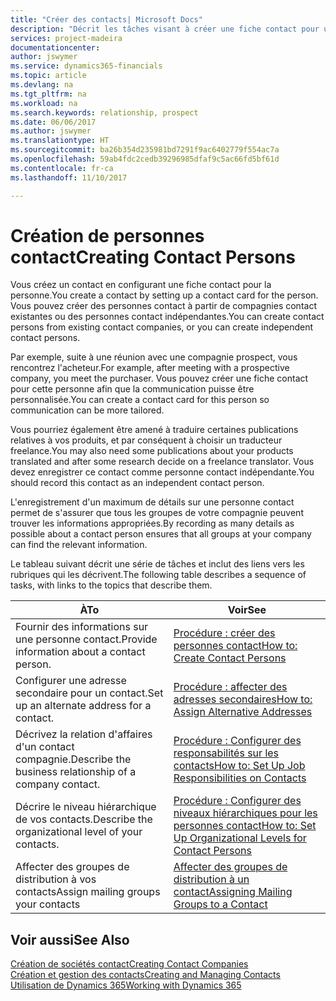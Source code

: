 ```yaml
---
title: "Créer des contacts| Microsoft Docs"
description: "Décrit les tâches visant à créer une fiche contact pour une personne, par exemple, un prospect ou un fournisseur, afin de définir les relations et personnaliser la communication."
services: project-madeira
documentationcenter: 
author: jswymer
ms.service: dynamics365-financials
ms.topic: article
ms.devlang: na
ms.tgt_pltfrm: na
ms.workload: na
ms.search.keywords: relationship, prospect
ms.date: 06/06/2017
ms.author: jswymer
ms.translationtype: HT
ms.sourcegitcommit: ba26b354d235981bd7291f9ac6402779f554ac7a
ms.openlocfilehash: 59ab4fdc2cedb39296985dfaf9c5ac66fd5bf61d
ms.contentlocale: fr-ca
ms.lasthandoff: 11/10/2017

---
```

# <a name="creating-contact-persons"></a><span data-ttu-id="88977-103">Création de personnes contact</span><span class="sxs-lookup"><span data-stu-id="88977-103">Creating Contact Persons</span></span>
<span data-ttu-id="88977-104">Vous créez un contact en configurant une fiche contact pour la personne.</span><span class="sxs-lookup"><span data-stu-id="88977-104">You create a contact by setting up a contact card for the person.</span></span> <span data-ttu-id="88977-105">Vous pouvez créer des personnes contact à partir de compagnies contact existantes ou des personnes contact indépendantes.</span><span class="sxs-lookup"><span data-stu-id="88977-105">You can create contact persons from existing contact companies, or you can create independent contact persons.</span></span>

<span data-ttu-id="88977-106">Par exemple, suite à une réunion avec une compagnie prospect, vous rencontrez l'acheteur.</span><span class="sxs-lookup"><span data-stu-id="88977-106">For example, after meeting with a prospective company, you meet the purchaser.</span></span> <span data-ttu-id="88977-107">Vous pouvez créer une fiche contact pour cette personne afin que la communication puisse être personnalisée.</span><span class="sxs-lookup"><span data-stu-id="88977-107">You can create a contact card for this person so communication can be more tailored.</span></span>

<span data-ttu-id="88977-108">Vous pourriez également être amené à traduire certaines publications relatives à vos produits, et par conséquent à choisir un traducteur freelance.</span><span class="sxs-lookup"><span data-stu-id="88977-108">You may also need some publications about your products translated and after some research decide on a freelance translator.</span></span> <span data-ttu-id="88977-109">Vous devez enregistrer ce contact comme personne contact indépendante.</span><span class="sxs-lookup"><span data-stu-id="88977-109">You should record this contact as an independent contact person.</span></span>

<span data-ttu-id="88977-110">L'enregistrement d'un maximum de détails sur une personne contact permet de s'assurer que tous les groupes de votre compagnie peuvent trouver les informations appropriées.</span><span class="sxs-lookup"><span data-stu-id="88977-110">By recording as many details as possible about a contact person ensures that all groups at your company can find the relevant information.</span></span>

<span data-ttu-id="88977-111">Le tableau suivant décrit une série de tâches et inclut des liens vers les rubriques qui les décrivent.</span><span class="sxs-lookup"><span data-stu-id="88977-111">The following table describes a sequence of tasks, with links to the topics that describe them.</span></span>

| <span data-ttu-id="88977-112">À</span><span class="sxs-lookup"><span data-stu-id="88977-112">To</span></span> | <span data-ttu-id="88977-113">Voir</span><span class="sxs-lookup"><span data-stu-id="88977-113">See</span></span> |
| --- | --- |
| <span data-ttu-id="88977-114">Fournir des informations sur une personne contact.</span><span class="sxs-lookup"><span data-stu-id="88977-114">Provide information about a contact person.</span></span> |[<span data-ttu-id="88977-115">Procédure : créer des personnes contact</span><span class="sxs-lookup"><span data-stu-id="88977-115">How to: Create Contact Persons</span></span>](marketing-how-create-contact-persons.md) |
| <span data-ttu-id="88977-116">Configurer une adresse secondaire pour un contact.</span><span class="sxs-lookup"><span data-stu-id="88977-116">Set up an alternate address for a contact.</span></span> |[<span data-ttu-id="88977-117">Procédure : affecter des adresses secondaires</span><span class="sxs-lookup"><span data-stu-id="88977-117">How to: Assign Alternative Addresses</span></span>](marketing-how-assign-alternate-address.md) |
| <span data-ttu-id="88977-118">Décrivez la relation d'affaires d'un contact compagnie.</span><span class="sxs-lookup"><span data-stu-id="88977-118">Describe the business relationship of a company contact.</span></span> |[<span data-ttu-id="88977-119">Procédure : Configurer des responsabilités sur les contacts</span><span class="sxs-lookup"><span data-stu-id="88977-119">How to: Set Up Job Responsibilities on Contacts</span></span>](marketing-job-responsibilities.md) |
| <span data-ttu-id="88977-120">Décrire le niveau hiérarchique de vos contacts.</span><span class="sxs-lookup"><span data-stu-id="88977-120">Describe the organizational level of your contacts.</span></span> |[<span data-ttu-id="88977-121">Procédure : Configurer des niveaux hiérarchiques pour les personnes contact</span><span class="sxs-lookup"><span data-stu-id="88977-121">How to: Set Up Organizational Levels for Contact Persons</span></span>](marketing-organizational-levels.md) |
| <span data-ttu-id="88977-122">Affecter des groupes de distribution à vos contacts</span><span class="sxs-lookup"><span data-stu-id="88977-122">Assign mailing groups your contacts</span></span> |[<span data-ttu-id="88977-123">Affecter des groupes de distribution à un contact</span><span class="sxs-lookup"><span data-stu-id="88977-123">Assigning Mailing Groups to a Contact</span></span>](marketing-mailing-groups.md) |

## <a name="see-also"></a><span data-ttu-id="88977-124">Voir aussi</span><span class="sxs-lookup"><span data-stu-id="88977-124">See Also</span></span>
[<span data-ttu-id="88977-125">Création de sociétés contact</span><span class="sxs-lookup"><span data-stu-id="88977-125">Creating Contact Companies</span></span>](marketing-create-contact-companies.md)  
[<span data-ttu-id="88977-126">Création et gestion des contacts</span><span class="sxs-lookup"><span data-stu-id="88977-126">Creating and Managing Contacts</span></span>]()  
[<span data-ttu-id="88977-127">Utilisation de Dynamics 365</span><span class="sxs-lookup"><span data-stu-id="88977-127">Working with Dynamics 365</span></span>](ui-work-product.md)

